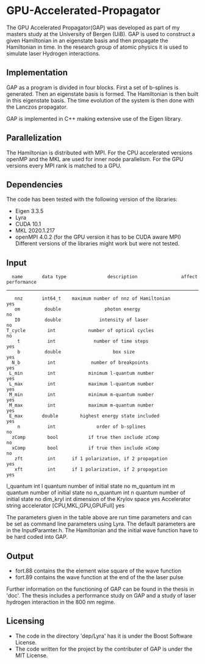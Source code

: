 # GPU-Accelerated-Propagator

The GPU Accelerated Propagator(GAP) was developed as part of my masters study at the University 
of Bergen (UiB). 
GAP is used to construct a given Hamiltonian in an eigenstate basis and then propagate the
Hamiltonian in time. In the research group of atomic physics it is used to simulate laser Hydrogen
interactions. 

## Implementation 

GAP as a program is divided in four blocks. First a set of b-splines is generated. Then an
eigenstate basis is formed. The Hamiltonian is then built in this eigenstate basis. The time
evolution of the system is then done with the Lanczos propagator. 

GAP is implemented in C++ making extensive use of the Eigen library. 

## Parallelization 

The Hamiltonian is distributed with MPI. For the CPU accelerated versions openMP and the MKL are
used for inner node parallelism. 
For the GPU versions every MPI rank is matched to a GPU. 

## Dependencies 

The code has been tested with the following version of the libraries:
- Eigen 3.3.5
- Lyra 
- CUDA 10.1
- MKL 2020.1.217 
- openMPI 4.0.2 (for the GPU version it has to be CUDA aware MPI)
Different versions of the libraries might work but were not tested. 


## Input 

      name       data type               description                affect performance
  ------------- ----------- -------------------------------------- --------------------
       nnz       int64_t    maximum number of nnz of Hamiltonian           yes
       om         double                photon energy                      no
       I0         double              intensity of laser                   no
    T_cycle        int            number of optical cycles                 no
        t          int              number of time steps                   yes
        b         double                   box size                        yes
      N_b          int             number of breakpoints                   yes
     L_min         int            minimum l-quantum number                 yes
     L_max         int            maximum l-quantum number                 yes
     M_min         int            minimum m-quantum number                 yes
     M_max         int            maximum m-quantum number                 yes
     E_max       double        highest energy state included               yes
        n          int               order of b-splines                    no
      zComp        bool           if true then include zComp               no
      xComp        bool           if true then include xComp               no
       zft         int      if 1 polarization, if 2 propagation            yes
       xft         int      if 1 polarization, if 2 propagation            yes
   l_quantum       int       l quantum number of initial state             no
   m_quantum       int       m quantum number of initial state             no
   n_quantum       int       n quantum number of initial state             no
    dim_kryl       int         dimension of the Krylov space               yes
   Accelerator    string         accelerator [CPU,MKL,GPU,GPUFull]         yes

The parameters given in the table above are run time parameters and can be set as command line
parameters using Lyra. The default parameters are in the InputParamter.h.
The Hamiltonian and the initial wave function have to be hard coded into GAP.  

## Output
- fort.88 contains the the element wise square of the wave function
- fort.89 contains the wave function at the end of the the laser pulse

Further information on the functioning of GAP can be found in the thesis in 'doc'.
The thesis includes a performance study on GAP and a study of laser hydrogen interaction in the 800
nm regime.

## Licensing

- The code in the directory 'dep/Lyra' has it is under the Boost Software License. 
- The code written for the project by the contributer of GAP is under the MIT License.


